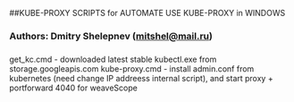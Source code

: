 ##KUBE-PROXY SCRIPTS for AUTOMATE USE KUBE-PROXY in WINDOWS 
###
### Authors: Dmitry Shelepnev (mitshel@mail.ru)
###

get_kc.cmd      - downloaded latest stable kubectl.exe from storage.googleapis.com
kube-proxy.cmd  - install admin.conf from kubernetes (need change IP addreess internal script),
                  and start proxy + portforward 4040 for weaveScope
				  